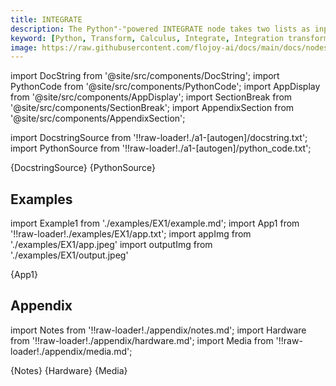 ```yaml
---
title: INTEGRATE
description: The Python"-"powered INTEGRATE node takes two lists as input and integrates it using the composite trapezoidal rule.
keyword: [Python, Transform, Calculus, Integrate, Integration transformer, Python integration calculations, Data processing with integration, Flojoy INTEGRATE transformer, Streamline data analysis, Calculus transformations, Integration calculation, Python data manipulation, Accurate data insights, Integration in Python]
image: https://raw.githubusercontent.com/flojoy-ai/docs/main/docs/nodes/TRANSFORMERS/CALCULUS/INTEGRATE/examples/EX1/output.jpeg
---
```


[//]: # (Custom component imports)

import DocString from '@site/src/components/DocString';
import PythonCode from '@site/src/components/PythonCode';
import AppDisplay from '@site/src/components/AppDisplay';
import SectionBreak from '@site/src/components/SectionBreak';
import AppendixSection from '@site/src/components/AppendixSection';

[//]: # (Docstring)

import DocstringSource from '!!raw-loader!./a1-[autogen]/docstring.txt';
import PythonSource from '!!raw-loader!./a1-[autogen]/python_code.txt';

<DocString>{DocstringSource}</DocString>
<PythonCode GLink='TRANSFORMERS/CALCULUS/INTEGRATE/INTEGRATE.py'>{PythonSource}</PythonCode>

<SectionBreak />

[//]: # (Examples)

## Examples

import Example1 from './examples/EX1/example.md';
import App1 from '!!raw-loader!./examples/EX1/app.txt';
import appImg from './examples/EX1/app.jpeg'
import outputImg from './examples/EX1/output.jpeg'

<AppDisplay 
    nodeLabel='INTEGRATE'
    appImg={appImg}
    outputImg={outputImg}
    >
    {App1}
</AppDisplay>

<Example1 />

<SectionBreak />

[//]: # (Appendix)

## Appendix

import Notes from '!!raw-loader!./appendix/notes.md';
import Hardware from '!!raw-loader!./appendix/hardware.md';
import Media from '!!raw-loader!./appendix/media.md';

<AppendixSection index={0} folderPath='nodes/TRANSFORMERS/CALCULUS/INTEGRATE/appendix/'>{Notes}</AppendixSection>
<AppendixSection index={1} folderPath='nodes/TRANSFORMERS/CALCULUS/INTEGRATE/appendix/'>{Hardware}</AppendixSection>
<AppendixSection index={2} folderPath='nodes/TRANSFORMERS/CALCULUS/INTEGRATE/appendix/'>{Media}</AppendixSection>